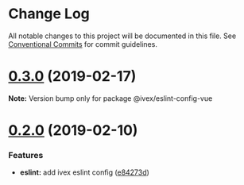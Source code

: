 # Change Log

All notable changes to this project will be documented in this file.
See [Conventional Commits](https://conventionalcommits.org) for commit guidelines.

# [0.3.0](https://github.com/shimarulin/ivex/compare/v0.2.0...v0.3.0) (2019-02-17)

**Note:** Version bump only for package @ivex/eslint-config-vue





# [0.2.0](https://github.com/shimarulin/ivex/compare/v0.1.1...v0.2.0) (2019-02-10)


### Features

* **eslint:** add ivex eslint config ([e84273d](https://github.com/shimarulin/ivex/commit/e84273d))
